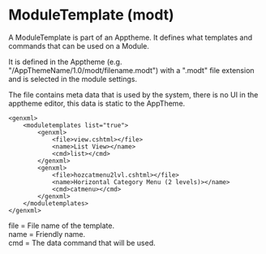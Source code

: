 ﻿# ModuleTemplate  (modt)

A ModuleTemplate is part of an Apptheme.  It defines what templates and commands that can be used on a Module.

It is defined in the Apptheme (e.g. "/AppThemeName/1.0/modt/filename.modt") with a ".modt" file extension and is selected in the module settings.

The file contains meta data that is used by the system, there is no UI in the apptheme editor, this data is static to the AppTheme.

```
<genxml>
	<moduletemplates list="true">
		<genxml>
			<file>view.cshtml></file>
			<name>List View></name>
			<cmd>list></cmd>
		</genxml>
		<genxml>
			<file>hozcatmenu2lvl.cshtml></file>
			<name>Horizontal Category Menu (2 levels)></name>
			<cmd>catmenu></cmd>			
		</genxml>
	</moduletemplates>
</genxml>
```

file = File name of the template.  
name = Friendly name.  
cmd = The data command that will be used.  


